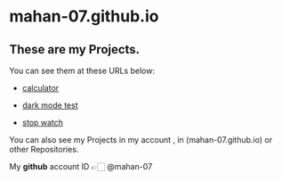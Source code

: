 # mahan-07.github.io
## These are my Projects.

You can see them at these URLs below:

+ [calculator](https://mahan-07.github.io/myprojects/calculator/)

+ [dark mode test](https://mahan-07.github.io/myprojects/dark_mode_test/)

+ [stop watch](https://mahan-07.github.io/myprojects/stop_watch/)

You can also see my Projects in my account , in (mahan-07.github.io) or other Repositories.

My **github** account ID 👉🏻 @mahan-07
